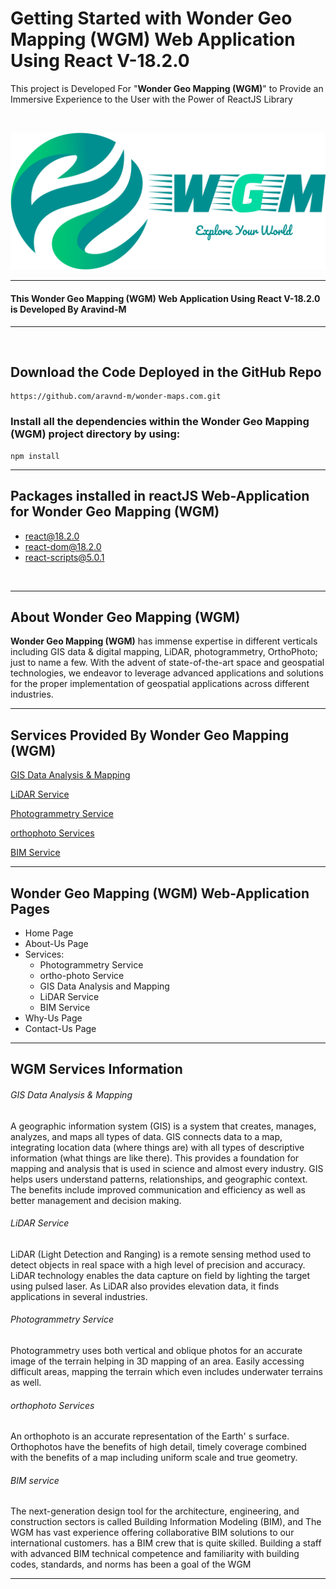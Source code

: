 # Getting Started with Wonder Geo Mapping (WGM) Web Application Using React V-18.2.0

This project is Developed For "**Wonder Geo Mapping (WGM)**" to Provide an Immersive Experience to the User with the Power of ReactJS Library 

<br/>

<p align='center'>
  <img src='./src/img/favicons/logo.png' width='600' alt='npm start'>
</p>

---

#### This Wonder Geo Mapping (WGM) Web Application Using React V-18.2.0 is Developed By Aravind-M

---

<br />

## Download the Code Deployed in the GitHub Repo

```
https://github.com/aravnd-m/wonder-maps.com.git
```

### Install all the dependencies within the Wonder Geo Mapping (WGM) project directory by using:

```
npm install
```

---

## Packages installed in reactJS Web-Application for Wonder Geo Mapping (WGM)

* react@18.2.0
* react-dom@18.2.0
* react-scripts@5.0.1

<br />

---

## About Wonder Geo Mapping (WGM)

**Wonder Geo Mapping (WGM)** has immense expertise in different verticals including GIS data & digital mapping, LiDAR, photogrammetry, OrthoPhoto; just to name a few. With the advent of state-of-the-art space and geospatial technologies, we endeavor to leverage advanced applications and solutions for the proper implementation of geospatial applications across different industries.

---

## Services Provided By Wonder Geo Mapping (WGM)

[GIS Data Analysis &amp; Mapping](#gis-data-analysis--mapping)

[LiDAR Service](#lidar-service)

[Photogrammetry Service](#photogrammetry-service)

[orthophoto Services](#orthophoto-services)

[BIM Service](#bim-service)

---

## Wonder Geo Mapping (WGM) Web-Application Pages

* Home Page
* About-Us Page
* Services:
  * Photogrammetry Service
  * ortho-photo Service
  * GIS Data Analysis and Mapping
  * LiDAR Service
  * BIM Service
* Why-Us Page
* Contact-Us Page

---

## WGM Services Information

###### GIS Data Analysis & Mapping

A geographic information system (GIS) is a system that creates, manages, analyzes, and maps all types of data. GIS connects data to a map, integrating location data (where things are) with all types of descriptive information (what things are like there). This provides a foundation for mapping and analysis that is used in science and almost every industry. GIS helps users understand patterns, relationships, and geographic context. The benefits include improved communication and efficiency as well as better management and decision making.

###### LiDAR Service

LiDAR (Light Detection and Ranging) is a remote sensing method used to detect objects in real space with a high level of precision and accuracy. LiDAR technology enables the data capture on field by lighting the target using pulsed laser. As LiDAR also provides elevation data, it finds applications in several industries.

###### Photogrammetry Service

Photogrammetry uses both vertical and oblique photos for an accurate image of the terrain helping in 3D mapping of an area. Easily accessing difficult areas, mapping the terrain which even includes underwater terrains as well.

###### orthophoto Services

An orthophoto is an accurate representation of the Earth' s surface. Orthophotos have the benefits of high detail, timely coverage combined with the benefits of a map including uniform scale and true geometry.

###### BIM service

The next-generation design tool for the architecture, engineering, and construction sectors is called Building Information Modeling (BIM), and The WGM has vast experience offering collaborative BIM solutions to our international customers. has a BIM crew that is quite skilled. Building a staff with advanced BIM technical competence and familiarity with building codes, standards, and norms has been a goal of the WGM

---